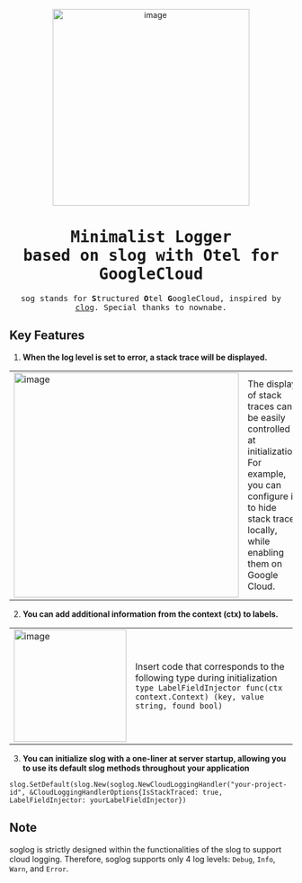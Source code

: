 <p align="center">
<img width="350" alt="image" src="https://github.com/s4s7/soglog/assets/41041296/a1acbd3a-81e0-48ef-8c5a-99a23978c9a0">
</p>

<div align="center">
<samp>

# Minimalist Logger <br> based on slog with Otel for GoogleCloud

sog stands for **S**tructured **O**tel **G**oogleCloud, inspired by [clog](https://github.com/nownabe/clog). 
Special thanks to nownabe.

</samp>
</div>


## Key Features
1. **When the log level is set to error, a stack trace will be displayed.**  
   

|                                                                                                                         |                                                                                                                                                                                  |
|-------------------------------------------------------------------------------------------------------------------------|----------------------------------------------------------------------------------------------------------------------------------------------------------------------------------|
| <img width="400" alt="image" src="https://github.com/s4s7/soglog/assets/41041296/de36ba4d-06ef-405a-a097-c6cff5c12b3d"> | The display of stack traces can be easily controlled at initialization. <br>For example, you can configure it to hide stack traces locally, while enabling them on Google Cloud. |

2. **You can add additional information from the context (ctx) to labels.**

|                                                                                                                         |                                                                                                                                                                     |
|-------------------------------------------------------------------------------------------------------------------------|---------------------------------------------------------------------------------------------------------------------------------------------------------------------|
| <img width="200" alt="image" src="https://github.com/s4s7/soglog/assets/41041296/d1fddd4f-29a3-4cc6-add1-e2eb7adcfe9c"> | Insert code that corresponds to the following type during initialization <br> ``type LabelFieldInjector func(ctx context.Context) (key, value string, found bool)`` |

3. **You can initialize slog with a one-liner at server startup, allowing you to use its default slog methods throughout your application**

```golang
slog.SetDefault(slog.New(soglog.NewCloudLoggingHandler("your-project-id", &CloudLoggingHandlerOptions{IsStackTraced: true, LabelFieldInjector: yourLabelFieldInjector})
```

## Note
soglog is strictly designed within the functionalities of the slog to support cloud logging. Therefore, soglog supports only 4 log levels: `Debug`, `Info`, `Warn`, and `Error`.
